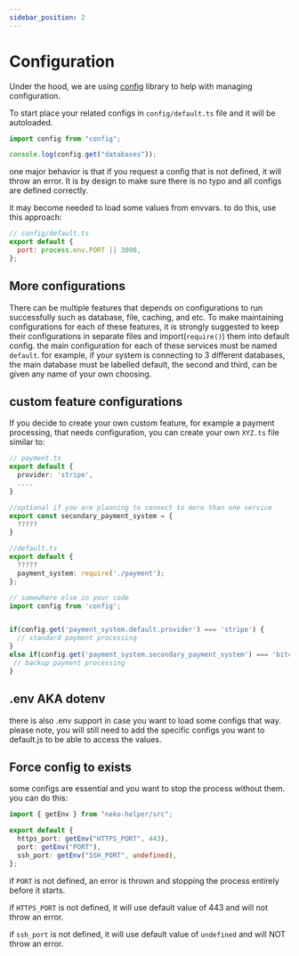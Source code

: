 ```yaml
---
sidebar_position: 2
---
```


# Configuration

Under the hood, we are using [config](https://www.npmjs.com/package/config) library to help with managing configuration.

To start place your related configs in `config/default.ts` file and it will be autoloaded.

```typescript
import config from "config";

console.log(config.get("databases"));
```

one major behavior is that if you request a config that is not defined, it will throw an error. It is by design to make sure there is no typo and all configs are defined correctly.

it may become needed to load some values from envvars. to do this, use this approach:

```javascript
// config/default.ts
export default {
  port: process.env.PORT || 3000,
};
```

## More configurations

There can be multiple features that depends on configurations to run successfully such as database, file, caching, and etc. To make maintaining configurations for each of these features, it is strongly suggested to keep their configurations in separate files and import(`require()`) them into default config. the main configuration for each of these services must be named `default`. for example, if your system is connecting to 3 different databases, the main database must be labelled default, the second and third, can be given any name of your own choosing.

## custom feature configurations

If you decide to create your own custom feature, for example a payment processing, that needs configuration, you can create your own `XYZ.ts` file similar to:

```typescript
// payment.ts
export default {
  provider: 'stripe',
  ....
}

//optional if you are planning to connect to more than one service
export const secondary_payment_system = {
  ?????
}

//default.ts
export default {
  ?????
  payment_system: require('./payment');
};

// somewhere else in your code
import config from 'config';


if(config.get('payment_system.default.provider') === 'stripe') {
  // standard payment processing
}
else if(config.get('payment_system.secondary_payment_system') === 'bitcoin') {
 // backup payment processing
}
```

## .env AKA dotenv

there is also .env support in case you want to load some configs that way. please note, you will still need to add the specific configs you want to default.js to be able to access the values.

## Force config to exists

some configs are essential and you want to stop the process without them. you can do this:

```ts
import { getEnv } from "neko-helper/src";

export default {
  https_port: getEnv("HTTPS_PORT", 443),
  port: getEnv("PORT"),
  ssh_port: getEnv("SSH_PORT", undefined),
};
```

if `PORT` is not defined, an error is thrown and stopping the process entirely before it starts.

if `HTTPS_PORT` is not defined, it will use default value of 443 and will not throw an error.

if `ssh_port` is not defined, it will use default value of `undefined` and will NOT throw an error.
